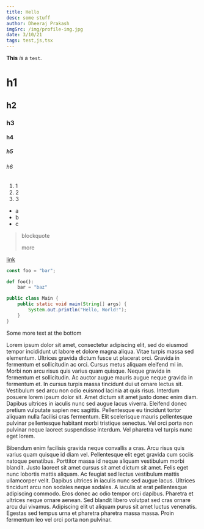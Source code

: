 ```yaml
---
title: Hello
desc: some stuff
author: Dheeraj Prakash
imgSrc: /img/profile-img.jpg
date: 3/10/21
tags: test,js,tsx
---
```


<!-- <link
    rel="stylesheet"
    href="//cdnjs.cloudflare.com/ajax/libs/highlight.js/10.6.0/styles/atom-one-dark.min.css"
/>
<script src="//cdnjs.cloudflare.com/ajax/libs/highlight.js/10.6.0/highlight.min.js"></script>
<script>hljs.highlightAll();</script> -->

**This** _is_ a `test`.

# h1

## h2

### h3

#### h4

##### h5

###### h6

1. 1
2. 2
3. 3

-   a
-   b
-   c

> blockquote
>
> more

[link](https://google.com)

```js
const foo = "bar";
```

```py
def foo():
    bar = "baz"
```

```java
public class Main {
    public static void main(String[] args) {
        System.out.println("Hello, World!");
    }
}
```

Some more text at the bottom

Lorem ipsum dolor sit amet, consectetur adipiscing elit, sed do eiusmod tempor incididunt ut labore et dolore magna aliqua. Vitae turpis massa sed elementum. Ultrices gravida dictum fusce ut placerat orci. Gravida in fermentum et sollicitudin ac orci. Cursus metus aliquam eleifend mi in. Morbi non arcu risus quis varius quam quisque. Neque gravida in fermentum et sollicitudin. Ac auctor augue mauris augue neque gravida in fermentum et. In cursus turpis massa tincidunt dui ut ornare lectus sit. Vestibulum sed arcu non odio euismod lacinia at quis risus. Interdum posuere lorem ipsum dolor sit. Amet dictum sit amet justo donec enim diam. Dapibus ultrices in iaculis nunc sed augue lacus viverra. Eleifend donec pretium vulputate sapien nec sagittis. Pellentesque eu tincidunt tortor aliquam nulla facilisi cras fermentum. Elit scelerisque mauris pellentesque pulvinar pellentesque habitant morbi tristique senectus. Vel orci porta non pulvinar neque laoreet suspendisse interdum. Vel pharetra vel turpis nunc eget lorem.

Bibendum enim facilisis gravida neque convallis a cras. Arcu risus quis varius quam quisque id diam vel. Pellentesque elit eget gravida cum sociis natoque penatibus. Porttitor massa id neque aliquam vestibulum morbi blandit. Justo laoreet sit amet cursus sit amet dictum sit amet. Felis eget nunc lobortis mattis aliquam. Ac feugiat sed lectus vestibulum mattis ullamcorper velit. Dapibus ultrices in iaculis nunc sed augue lacus. Ultrices tincidunt arcu non sodales neque sodales. A iaculis at erat pellentesque adipiscing commodo. Eros donec ac odio tempor orci dapibus. Pharetra et ultrices neque ornare aenean. Sed blandit libero volutpat sed cras ornare arcu dui vivamus. Adipiscing elit ut aliquam purus sit amet luctus venenatis. Egestas sed tempus urna et pharetra pharetra massa massa. Proin fermentum leo vel orci porta non pulvinar.
